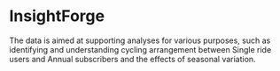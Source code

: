# InsightForge
The data is aimed at supporting analyses for various purposes, such as identifying and understanding cycling arrangement between Single ride users and Annual subscribers and the effects of seasonal variation.
